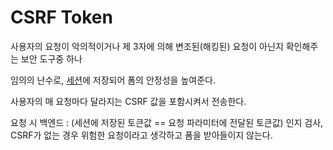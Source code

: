 # CSRF Token

사용자의 요청이 악의적이거나 제 3자에 의해 변조된(해킹된) 요청이 아닌지 확인해주는 보안 도구중 하나

임의의 난수로, [세션](Session)에 저장되어 폼의 안정성을 높여준다. 

사용자의 매 요청마다 달라지는 CSRF 값을 포함시켜서 전송한다.

요청 시 백엔드 : (세션에 저장된 토큰값 == 요청 파라미터에 전달된 토큰값) 인지 검사, CSRF가 없는 경우 위험한 요청이라고 생각하고 폼을 받아들이지 않는다.



